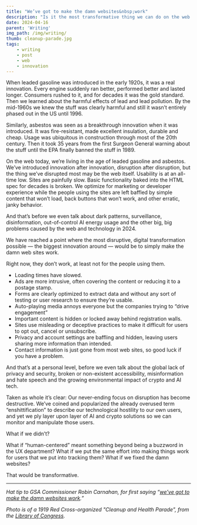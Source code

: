 ```yaml
---
title: "We’ve got to make the damn websites&nbsp;work"
description: "Is it the most transformative thing we can do on the web in 2024?"
date: 2024-04-16
parent: 'Writing'
img_path: /img/writing/
thumb: cleanup-parade.jpg
tags:
    - writing
    - post
    - web
    - innovation
---
```


When leaded gasoline was introduced in the early 1920s, it was a real innovation. Every engine suddenly ran better, performed better and lasted longer. Consumers rushed to it, and for decades it was the gold standard. Then we learned about the harmful effects of lead and lead pollution. By the mid-1960s we knew the stuff was clearly harmful and still it wasn’t entirely phased out in the US until 1996.

Similarly, asbestos was seen as a breakthrough innovation when it was introduced. It was fire-resistant, made excellent insulation, durable and cheap. Usage was ubiquitous in construction through most of the 20th century. Then it took 35 years from the first Surgeon General warning about the stuff until the EPA finally banned the stuff in 1989.

On the web today, we’re living in the age of leaded gasoline and asbestos. We’ve introduced innovation after innovation, disruption after disruption, but the thing we’ve disrupted most may be the web itself. Usability is at an all-time low. Sites are painfully slow. Basic functionality baked into the HTML spec for decades is broken. We optimize for marketing or developer experience while the people using the sites are left baffled by simple content that won’t load, back buttons that won’t work, and other erratic, janky behavior.

And that’s before we even talk about dark patterns, surveillance, disinformation, out-of-control AI energy usage and the other big, big problems caused by the web and technology in 2024.

We have reached a point where the most disruptive, digital transformation possible — the biggest innovation around — would be to simply make the damn web sites work.

Right now, they don’t work, at least not for the people using them. 

* Loading times have slowed. 
* Ads are more intrusive, often covering the content or reducing it to a postage stamp.
* Forms are clearly optimized to extract data and without any sort of testing or user research to ensure they’re usable.
* Auto-playing media annoys everyone but the companies trying to “drive engagement”
* Important content is hidden or locked away behind registration walls. 
* Sites use misleading or deceptive practices to make it difficult for users to opt out, cancel or unsubscribe.
* Privacy and account settings are baffling and hidden, leaving users sharing more information than intended.
* Contact information is just gone from most web sites, so good luck if you have a problem.

And that’s at a personal level, before we even talk about the global lack of privacy and security, broken or non-existent accessibility, misinformation and hate speech and the growing environmental impact of crypto and AI tech.

Taken as whole it’s clear: Our never-ending focus on disruption has become destructive. We’ve coined and popularized the already overused term “enshittification” to describe our technological hostility to our own users, and yet we ply layer upon layer of AI and crypto solutions so we can monitor and manipulate those users.

What if we didn’t? 

What if “human-centered” meant something beyond being a buzzword in the UX department? What if we put the same effort into making things work for users that we put into tracking them? What if we fixed the damn websites?

That would be transformative.

-------------------------------------------

_Hat tip to GSA Commissioner Robin Carnahan, for first saying “[we’ve got 
to make the damn websites work](https://develop.fedscoop.com/radio/robin-carnahan-on-gsas-role-making-the-damn-websites-work/).”_

_Photo is of a 1919 Red Cross-organized "Cleanup and Health Parade", from the [Library of Congress](https://www.loc.gov/resource/anrc.03904/)._


